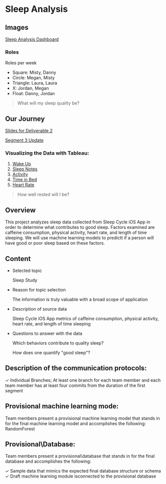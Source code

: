 # Sleep Analysis
## Images
[Sleep Analysis Dashboard](https://public.tableau.com/app/profile/misty.tomison/viz/SleepAnalysis_16403125127800/SleepAnalysis?publish=yes)

### Roles
Roles per week

 - Square:  Misty, Danny
 - Circle:  Megan, Misty
 - Triangle:  Laura, Laura
 - X:  Jordan, Megan
 - Float:  Danny, Jordan

> What will my sleep quality be?

## Our Journey

[Slides for Deliverable 2](https://docs.google.com/presentation/d/1j7FuZVb4ZCLHZEEQKor6bo9HhYAhEbjMTLDpLTC-69g/edit?usp=sharing)

[Segment 3 Update](Seg3.md)

### Visualizing the Data with Tableau:

1. [Wake Up](https://public.tableau.com/app/profile/megan.speaks/viz/WakeUp/WakeUp)
2. [Sleep Notes](https://public.tableau.com/app/profile/megan.speaks/viz/SleepNotes/SleepNotes)
3. [Activity](https://public.tableau.com/app/profile/megan.speaks/viz/Activity_16405816723450/Activity)
4. [Time in Bed](https://public.tableau.com/app/profile/megan.speaks/viz/TimeinBed/TimeinBed)
5. [Heart Rate](https://public.tableau.com/app/profile/megan.speaks/viz/HeartRate_16405815842860/HeartRate)

> How well rested will I be?

## Overview
This project analyzes sleep data collected from Sleep Cycle iOS App in order to determine what contributes to good sleep. Factors examined are caffeine consumption, physical activity, heart rate, and length of time sleeping. We will use machine learning models to predictt if a person will have good or poor sleep based on these factors.

## Content
- Selected topic

  Sleep Study
  
- Reason for topic selection
  
  The information is truly valuable with a broad scope of application
  
- Description of source data
  
  Sleep Cycle iOS App 
  metrics of caffeine consumption, physical activity, heart rate, and length of time sleeping
  
- Questions to answer with the data

  Which behaviors contribute to quality sleep?
  
  How does one quantify "good sleep"?
  
## Description of the communication protocols:

✓ Individual Branches; At least one branch for each team member and each team member has at least four commits from the duration of the first segment


## Provisional machine learning mode:
Team members present a provisional machine learning model that stands in for the final machine learning model and accomplishes the following:
RandomForest



## Provisional\Database:
Team members present a provisional\database that stands in for the final database and accomplishes the
following:

✓ Sample data that mimics the expected final database structure or schema
✓ Draft machine learning module isconnected to the provisional database

